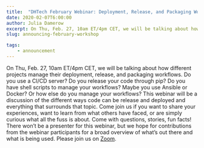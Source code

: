 ```yaml
---
title:  "DHTech February Webinar: Deployment, Release, and Packaging Workflows"
date: 2020-02-07T6:00:00
author: Julia Damerow
excerpt: On Thu, Feb. 27, 10am ET/4pm CET, we will be talking about how different projects manage their deployment, release, and packaging workflows. We will be discussing the different ways code can be release and deployed and everything that surrounds that topic.
slug: announcing-february-workshop

tags:
    - announcement
---
```


On Thu, Feb. 27, 10am ET/4pm CET, we will be talking about how different projects manage their deployment, release, and packaging workflows. Do you use a CI/CD server? Do you release your code through pip? Do you have shell scripts to manage your workflows? Maybe you use Ansible or Docker? Or how else do you manage your workflows? This webinar will be a discussion of the different ways code can be release and deployed and everything that surrounds that topic. Come join us if you want to share your experiences, want to learn from what others have faced, or are simply curious what all the fuss is about. Come with questions, stories, fun facts! There won’t be a presenter for this webinar, but we hope for contributions from the webinar participants for a broad overview of what’s out there and what is being used. Please join us on [Zoom](https://zoom.us/j/755179791).
